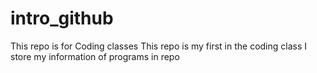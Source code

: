 # intro_github
This repo is for Coding classes 
This repo is my first in the coding class
I store my information of programs in repo 
